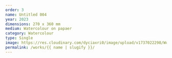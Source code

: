 ```yaml
---
order: 3
name: Untitled 004
year: 2023
dimensions: 270 x 360 mm
medium: Watercolour on papaer
category: Watercolour
type: Single
image: https://res.cloudinary.com/dyciaxri0/image/upload/v1737022298/Works/Archiv/Heinemann_Untitled_004_2023_270x360mm_web_ltmvdt.jpg
permalink: /works/{{ name | slugify }}/
---
```

